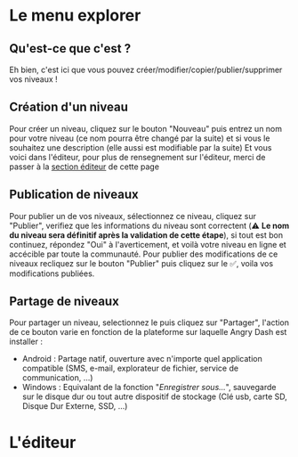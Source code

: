 <!-- TITLE: 4.2. Explorer -->
<!-- SUBTITLE: Le menu explorer, l'éditeur, attention gros chapitre :) -->

# Le menu explorer
## Qu'est-ce que c'est ?
Eh bien, c'est ici que vous pouvez créer/modifier/copier/publier/supprimer vos niveaux !

## Création d'un niveau
Pour créer un niveau, cliquez sur le bouton "Nouveau" puis entrez un nom pour votre niveau (ce nom pourra être changé par la suite) et si vous le souhaitez une description (elle aussi est modifiable par la suite)
Et vous voici dans l'éditeur, pour plus de rensegnement sur l'éditeur, merci de passer à la [section éditeur](#lediteur) de cette page

## Publication de niveaux
Pour publier un de vos niveaux, sélectionnez ce niveau, cliquez sur "Publier", verifiez que les informations du niveau sont correctent (:warning: **Le nom du niveau sera définitif après la validation de cette étape**), si tout est bon continuez, répondez "Oui" à l'averticement, et voilà votre niveau en ligne et accécible par toute la communauté. Pour publier des modifications de ce niveaux recliquez sur le bouton "Publier" puis cliquez sur le  :white_check_mark:, voila vos modifications publiées.

## Partage de niveaux
Pour partager un niveau, selectionnez le puis cliquez sur "Partager", l'action de ce bouton varie en fonction de la plateforme sur laquelle Angry Dash est installer :
* Android : Partage natif, ouverture avec n'importe quel application compatible (SMS, e-mail, explorateur de fichier, service de communication, ...)
* Windows : Equivalant de la fonction "*Enregistrer sous...*", sauvegarde sur le disque dur ou tout autre dispositif de stockage (Clé usb, carte SD, Disque Dur Externe, SSD, ...)

# L'éditeur